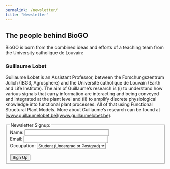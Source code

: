 ```yaml
---
permalink: /newsletter/
title: "Newsletter"
---
```


## The people behind BioGO

BioGO is born from the combined ideas and efforts of a teaching team from the University catholique de Louvain:

### Guillaume Lobet
Guillaume Lobet is an Assistant Professor, between the Forschungszentrum Jülich (IBG3, Agrosphere) and the Université catholique de Louvain (Earth and Life Institute). The aim of Guillaume’s research is (i) to understand how various signals that carry information are interacting and being conveyed and integrated at the plant level and (ii) to amplify discrete physiological knowledge into functional plant processes. All of that using Functional Structural Plant Models. More about Guillaume’s research can be found at [www.guillaumelobet.be](www.guillaumelobet.be).

<form id="newsletter-form">
  <fieldset>
    <legend>Newsletter Signup:</legend>
    Name: <input type="text" name="name" size="30" required><br>
    Email: <input type="email" name="email" size="30" required><br>
    Occupation: 
    <select name="occupation" id="occupation" required>
      <option value="student">Student (Undergrad or Postgrad)</option>
      <option value="professional">Professional</option>
      <option value="lecturer">Lecturer</option>
      <option value="other">Other</option>
    </select><br>
    <div id="other-occupation-field" style="display:none;">
      Please specify: <input type="text" name="other_occupation" id="other_occupation">
    </div><br>
    <button type="submit">Sign Up</button>
  </fieldset>
</form>

<script src="/assets/js/form-handler.js"></script>
